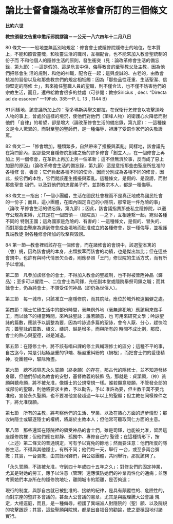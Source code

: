 # 論比士督會議為改革修會所訂的三個條文


**比約六世**

**教宗頒發文告重申懲斥邪說謬論－－公元一八六四年十二月八日**





80 
條文一—一般地並無區別地規定：修會會士或隱修院隱修士的地位，在本質上，不能和照管靈魂，和牧靈生活的職司，互相配合，也不能來加入教會聖統制的份子而
不和他個人的隱修生活的原則，發生衝突（見：論改革修會生活的備忘錄，第九節）：—這是假的、這是危言中傷、侮辱教會的至聖教父及主教，因為他們把修會生
活的規則，和他的神職，配合在一起；這與虔誠的、古老的，由教會核准的習俗以及和那些教宗們的規定相牴觸：因為「那些品性莊重、生活聖潔、信仰堅定的隱修
士」，若來擔任聖職人員的聖職，則不僅合法，也不僅不妨害他們的宗教生活，而且，還帶給教會很多的益處（可參閱：教宗Siricius﹐decr. 
“Directa ad de essorem” —19Feb. 385—P. L. 13﹐1144 B）

81 
同樣地，該會議所加上的：聖多瑪斯與聖文都拉，在保衛行乞修會以攻擊頂峰人物的事上，曾處於這樣的境況，使他們對他們（頂峰人物）的衛護心火降低而對他們
「自律」的希望，卻是增大（論改革修會生活的備忘錄，第九節）：—這種條文是令人驚異的，而對至聖的聖師們，是一種侮辱，袒護了受罰作家們的失敬謾罵。

82 
條文二—「修會增加，種類繁多，自然帶來了搔擾與紊亂」同樣地，該會議先在第四節內，說那些來自隱修院創建之後的許多修會「創立人」，在一個修會上再加上
另一個修會，在革新上再加上另一個革新；這不但無濟於事，反而成了惡上加惡的原因」（論改革修會生活的備忘錄，第九節）這是意指那些由聖座所批准的各種修
會，善會；它們負起各種不同的使命，因而分別成為各種不同的修會，因此，按它們的本性，它們就該產生搔擾與紊亂。這種條文，是假的、是毀謗，而對那些聖會
祖們，以及對他們的忠實弟子們，並對教宗本人，都是一種侮辱。

83 
條文三—指出：「一個小團體，生活在國民社會裡而不是真正地成為國民社會的一份子；而且，這小團體，在國內固定自己的小隱院，那常是一件危險的事」（論改
革修會生活的備忘錄，第九節）；因此，該會議指責那些私立隱修院，以遵守公規為束縛，尤其是在一個首領—（總院長）—之下，互相連繫一起，宛似各種不同的
特別王國；這為國家是危險的、有害的：—這種條文，是假的、冒失的、而對那些由聖座為達到修會成全境地而批准成立的各種修會，是一種侮辱，並袒護異端教徒
對各種修會所加的攻擊與毀謗。

84 第一節—教會裡祇該存在一個修會，而在諸修會的會規中，該選聖本篤的（會）規，因為該會規的本身，出類拔萃而該會的功績，也是傑出無比；但在這些會規中，也許有與時代情景欠合者，則應參照「王門」修世院的生活方式，而有所予以增減。

第二節　凡參加該修會的會士，不得加入教會的聖統制，也不得被晉陞神品（鐸品）；至多可以擢陞一、二位會士為司鐸，充任副本堂或隱院舉祭司鐸之職；而其餘會士，仍為純會士，不領受任何神品（即仍為世俗人）。

第三節　每一城市，只該准立一座隱修院，而其院址，應位於城外較遠偏僻之處。

第四節：隱士忙碌生活中的部份時間，毫無例外地（毫無違犯地）應該用來做手工，而以餘下的相當時間，來吟詠聖詠；誰若願意，也
可用來研究文學；吟詠聖詠的篇數，應該予以調整為要，因為吟詠過多篇的聖詠，會令人厭、分心，趕快唸完；蓋聖詠的篇數、禱文、禱詞、越是增多，而與所有的
時間不成比例，那麼，會士的熱心與聖德，越是減退。

第五節：在隱修士中，將不該有唱曰課的修士與輔理修士的區分；這種不平的事，自古迄今，常是引起極嚴重的爭端、極嚴重糾紛的（禍根），而把會士們的愛德精神，從團體中，驅除殆盡。

第六節　總不該容忍永久誓願（終身願）的存在，那古代的隱修士，並不知道發終身願，但他們卻成為教會的安慰，基督教義的裝飾
品，那就是：貞潔願，（神）貧願與聽命願，將不被允准，像隱士的公規常規一樣。誰若願意發願，不管發全部的或部份的聖願，則他將要求主教，予以勸告，予以
准許為要，但主教千萬不要允准他，宣發永久聖願，也不要准他宣發超過一年以上的聖願；但主教在同樣條件之下，將允准復願。

第七節　所有的主教，將考察他們的生活、學業、以及在熱心方面的進步情形；那收納隱士或驅逐隱士的權柄，將屬於主教本人；但他常可聽取同仁方面的主意。

第八節　那些還留在隱院裡的領受神品的會士們，雖是司鐸，也能被允准，留居這座隱修院裡；但他們應在默靜、孤獨中、專修自己的
聖德；在這種情形下，按（上述）第二條文的普通規定，可有予以寬免的餘地；然而要注意：他們所度的隱修生活，不得與其他隱士，有所不同；他們每一天，舉行
一台，或至多兩台彌撒；其實，一台彌撒，由其餘司鐸們，與公眾團體，共同舉行，那就該夠了。

「永久誓願，不該被允准，守到四十年或四十五年之久」；對修女們的固定神業，尤其是對她的勞工，應予以注意（管理）還應慎防她們的神業肉性化的通病；並應考察她們本身所在的隱修院地址，離開城市的距離，是否夠遠；

現行的制度，與那自古就已被批准的、接納的紀律，是具有顛覆性的、危險性的，而對宗座的暨許多會議的，甚至大公會議的憲章，尤其是與脫理騰大公會議
規定，大相逕庭，而且，是一種侮辱，袒護了異端派人對隱院的（聖）願、以及院規的攻擊譭謗；其實，這些聖願與院規，都是出自福音的勸諭，使之更穩固地付諸
實行。

